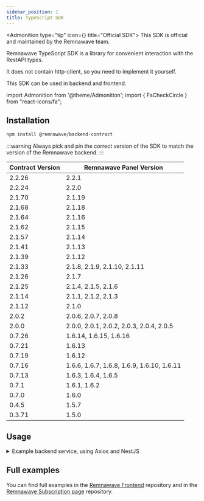 ```yaml
---
sidebar_position: 1
title: TypeScript SDK
---
```


<Admonition type="tip" icon={<FaCheckCircle />} title="Official SDK">
This SDK is official and maintained by the Remnawave team.
</Admonition>

Remnawave TypeScript SDK is a library for convenient interaction with the RestAPI types.

It does not contain http-client, so you need to implement it yourself.

This SDK can be used in backend and frontend.

import Admonition from '@theme/Admonition';
import { FaCheckCircle } from "react-icons/fa";

## Installation

```bash
npm install @remnawave/backend-contract
```

:::warning
Always pick and pin the correct version of the SDK to match the version of the Remnawave backend.
:::

| Contract Version | Remnawave Panel Version                    |
| ---------------- | ------------------------------------------ |
| 2.2.26           | 2.2.1                                      |
| 2.2.24           | 2.2.0                                      |
| 2.1.70           | 2.1.19                                     |
| 2.1.68           | 2.1.18                                     |
| 2.1.64           | 2.1.16                                     |
| 2.1.62           | 2.1.15                                     |
| 2.1.57           | 2.1.14                                     |
| 2.1.41           | 2.1.13                                     |
| 2.1.39           | 2.1.12                                     |
| 2.1.33           | 2.1.8, 2.1.9, 2.1.10, 2.1.11               |
| 2.1.26           | 2.1.7                                      |
| 2.1.25           | 2.1.4, 2.1.5, 2.1.6                        |
| 2.1.14           | 2.1.1, 2.1.2, 2.1.3                        |
| 2.1.12           | 2.1.0                                      |
| 2.0.2            | 2.0.6, 2.0.7, 2.0.8                        |
| 2.0.0            | 2.0.0, 2.0.1, 2.0.2, 2.0.3, 2.0.4, 2.0.5   |
| 0.7.26           | 1.6.14, 1.6.15, 1.6.16                     |
| 0.7.21           | 1.6.13                                     |
| 0.7.19           | 1.6.12                                     |
| 0.7.16           | 1.6.6, 1.6.7, 1.6.8, 1.6.9, 1.6.10, 1.6.11 |
| 0.7.13           | 1.6.3, 1.6.4, 1.6.5                        |
| 0.7.1            | 1.6.1, 1.6.2                               |
| 0.7.0            | 1.6.0                                      |
| 0.4.5            | 1.5.7                                      |
| 0.3.71           | 1.5.0                                      |

## Usage

<details>
<summary>Example backend service, using Axios and NestJS</summary>

```typescript
import axios from 'axios'

import { Injectable, Logger } from '@nestjs/common'
import { ConfigService } from '@nestjs/config'

import { GetUserByUsernameCommand } from '@remnawave/backend-contract'

import { ICommandResponse } from '../types/command-response.type'

@Injectable()
export class AxiosService {
    public axiosInstance: AxiosInstance
    private readonly logger = new Logger(AxiosService.name)

    constructor(private readonly configService: ConfigService) {
        this.axiosInstance = axios.create({
            baseURL: this.configService.getOrThrow('REMNAWAVE_PANEL_URL'),
            timeout: 45_000,
            headers: {
                // highlight-next-line-green
                'x-forwarded-for': '127.0.0.1', // use this headers to bypass the panel reverse proxy restrictions. So you can access the panel from bridge networks: http://remnawave:3000
                // highlight-next-line-green
                'x-forwarded-proto': 'https', // use this headers to bypass the panel reverse proxy restrictions. So you can access the panel from bridge networks: http://remnawave:3000
                Authorization: `Bearer ${this.configService.get('REMNAWAVE_API_TOKEN')}`
            }
        })

        const caddyAuthApiToken = this.configService.get('CADDY_AUTH_API_TOKEN')

        if (caddyAuthApiToken) {
            this.axiosInstance.defaults.headers.common['X-Api-Key'] = caddyAuthApiToken
        }
    }

    public async getUserByUsername(
        username: string
    ): Promise<ICommandResponse<GetUserByUsernameCommand.Response>> {
        try {
            const response = await this.axiosInstance.request<GetUserByUsernameCommand.Response>({
                method: GetUserByUsernameCommand.endpointDetails.REQUEST_METHOD,
                url: GetUserByUsernameCommand.url(username)
            })

            return {
                isOk: true,
                response: response.data
            }
        } catch (error) {
            if (error instanceof AxiosError) {
                this.logger.error('Error in Axios GetUserByUsername Request:', error.message)

                return {
                    isOk: false
                }
            } else {
                this.logger.error('Error in GetUserByUsername Request:', error)

                return {
                    isOk: false
                }
            }
        }
    }
}
```

</details>

## Full examples

You can find full examples in the [Remnawave Frontend](https://github.com/remnawave/frontend) repository and in the [Remnawave Subscription page](https://github.com/remnawave/subscription-page) repository.
